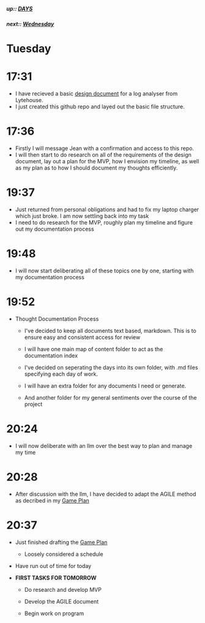 ##### up:: [DAYS](../mocs/days.md)

##### next:: [Wednesday](./29Sept2023.md)

# Tuesday

# 17:31

- I have recieved a basic [design document](./documents/design_document.md) for a log analyser from Lytehouse.
- I just created this github repo and layed out the basic file structure.

# 17:36

- Firstly I will message Jean with a confirmation and access to this repo.
- I will then start to do research on all of the requirements of the design document, lay out a plan for the MVP, how I envision my timeline, as well as my plan as to how I should document my thoughts efficiently.

# 19:37

- Just returned from personal obligations and had to fix my laptop charger which just broke. I am now settling back into my task
- I need to do research for the MVP, roughly plan my timeline and figure out my documentation process

# 19:48

- I will now start deliberating all of these topics one by one, starting with my documentation process

# 19:52

- Thought Documentation Process
  
  - I've decided to keep all documents text based, markdown. This is to ensure easy and consistent access for review
  
  - I will have one main map of content folder to act as the documentation index
  
  - I've decided on seperating the days into its own folder, with .md files specifying each day of work. 
  
  - I will have an extra folder for any documents I need or generate. 
  
  - And another folder for my general sentiments over the course of the project

# 20:24

- I will now deliberate with an llm over the best way to plan and manage my time

# 20:28

- After discussion with the llm, I have decided to adapt the AGILE method as decribed in my [Game Plan](../documents/game_plan.md)

# 20:37

- Just finished drafting the [Game Plan](../documents/game_plan.md)
  
  - Loosely considered a schedule

- Have run out of time for today

- **FIRST TASKS FOR TOMORROW**
  
  - Do research and develop MVP
  
  - Develop the AGILE document
  
  - Begin work on program